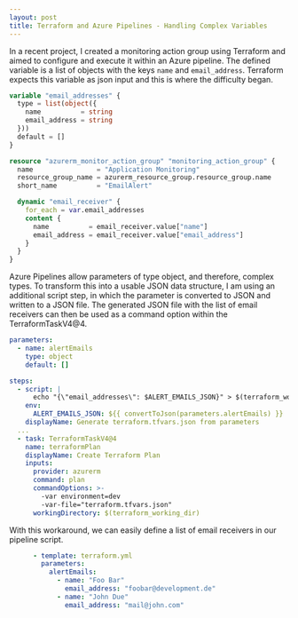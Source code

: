 ```yaml
---
layout: post
title: Terraform and Azure Pipelines - Handling Complex Variables
---
```


In a recent project, I created a monitoring action group using Terraform and aimed to configure and execute it within an Azure pipeline. The defined variable is a list of objects with the keys `name` and `email_address`. Terraform expects this variable as json input and this is where the difficulty began.

```terraform
variable "email_addresses" {
  type = list(object({
    name          = string
    email_address = string
  }))
  default = []
}

resource "azurerm_monitor_action_group" "monitoring_action_group" {
  name                = "Application Monitoring"
  resource_group_name = azurerm_resource_group.resource_group.name
  short_name          = "EmailAlert"

  dynamic "email_receiver" {
    for_each = var.email_addresses
    content {
      name          = email_receiver.value["name"]
      email_address = email_receiver.value["email_address"]
    }
  }
}
```

Azure Pipelines allow parameters of type object, and therefore, complex types. To transform this into a usable JSON data structure, I am using an additional script step, in which the parameter is converted to JSON and written to a JSON file. The generated JSON file with the list of email receivers can then be used as a command option within the TerraformTaskV4@4.

```yml
parameters:
  - name: alertEmails
    type: object
    default: []

steps:
  - script: |
      echo "{\"email_addresses\": $ALERT_EMAILS_JSON}" > $(terraform_working_dir)/terraform.tfvars.json
    env:
      ALERT_EMAILS_JSON: ${{ convertToJson(parameters.alertEmails) }}
    displayName: Generate terraform.tfvars.json from parameters
  ...
  - task: TerraformTaskV4@4
    name: terraformPlan
    displayName: Create Terraform Plan
    inputs:
      provider: azurerm
      command: plan
      commandOptions: >-
        -var environment=dev
        -var-file="terraform.tfvars.json"
      workingDirectory: $(terraform_working_dir)
```

With this workaround, we can easily define a list of email receivers in our pipeline script.

```yml
      - template: terraform.yml
        parameters:
          alertEmails:
            - name: "Foo Bar"
              email_address: "foobar@development.de"
            - name: "John Due"
              email_address: "mail@john.com"
```

